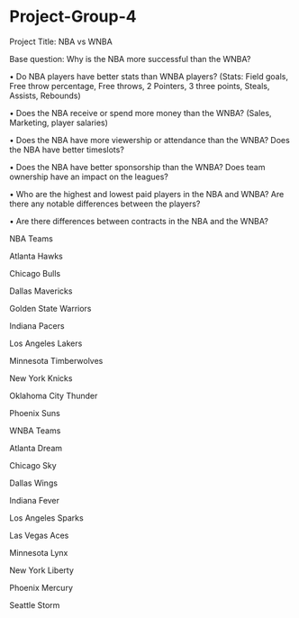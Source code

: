 # Project-Group-4
Project Title: NBA vs WNBA

Base question: Why is the NBA more successful than the WNBA?

•           Do NBA players have better stats than WNBA players? (Stats: Field goals, Free throw percentage, Free throws, 2 Pointers, 3 three points, Steals, Assists, Rebounds)

•           Does the NBA receive or spend more money than the WNBA? (Sales, Marketing, player salaries)

•           Does the NBA have more viewership or attendance than the WNBA? Does the NBA have better timeslots?

•           Does the NBA have better sponsorship than the WNBA? Does team ownership have an impact on the leagues?

•           Who are the highest and lowest paid players in the NBA and WNBA? Are there any notable differences between the players?

•           Are there differences between contracts in the NBA and the WNBA?

NBA Teams

Atlanta Hawks

Chicago Bulls

Dallas Mavericks

Golden State Warriors

Indiana Pacers

Los Angeles Lakers

Minnesota Timberwolves

New York Knicks

Oklahoma City Thunder

Phoenix Suns


WNBA Teams

Atlanta Dream

Chicago Sky

Dallas Wings

Indiana Fever

Los Angeles Sparks

Las Vegas Aces

Minnesota Lynx

New York Liberty

Phoenix Mercury

Seattle Storm

